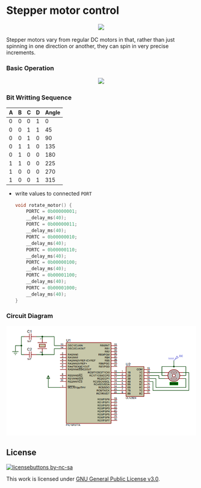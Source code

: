 # Stepper motor control

<p align="center">
  <img src="https://cdn.sparkfun.com//assets/parts/1/1/0/6/7/13656-01.jpg" width="250"/>
</p>

Stepper motors vary from regular DC motors in that, rather than just spinning in one direction or another, they can spin in very precise increments.

### Basic Operation
<p align="center">
  <img src="https://i.makeagif.com/media/4-23-2015/yWS68l.gif" width="250"/>
</p>

### Bit Writting Sequence

  |A|B|C|D|Angle|
  |-|-|-|-|-|
  |0|0|0|1|0|
  |0|0|1|1|45|
  |0|0|1|0|90|
  |0|1|1|0|135|
  |0|1|0|0|180|
  |1|1|0|0|225|
  |1|0|0|0|270|
  |1|0|0|1|315|
  
- write values to connected `PORT`
  
  ```c
  void rotate_motor() {
      PORTC = 0b00000001;
      __delay_ms(40);
      PORTC = 0b00000011;
      __delay_ms(40);
      PORTC = 0b00000010;
      __delay_ms(40);
      PORTC = 0b00000110;
      __delay_ms(40);
      PORTC = 0b00000100;
      __delay_ms(40);
      PORTC = 0b00001100;
      __delay_ms(40);
      PORTC = 0b00001000;
      __delay_ms(40);
  }
  ```

### Circuit Diagram

<p align="center">
<img src="https://github.com/atick-faisal/PIC16F877a/raw/master/Stepper%20Motor/Stepper_Motor_control.png" width="600"/>
  </p>

## License
[![licensebuttons by-nc-sa](https://licensebuttons.net/l/by-nc-sa/3.0/88x31.png)](https://creativecommons.org/licenses/by-nc-sa/4.0)

This work is licensed under [GNU General Public License v3.0](https://github.com/atick-faisal/PIC16F877a/blob/master/LICENSE).
